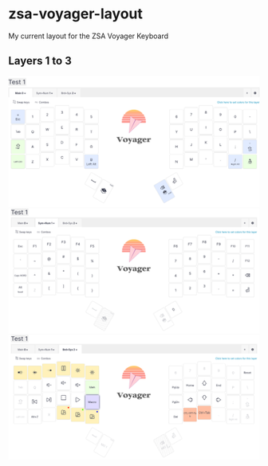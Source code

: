# zsa-voyager-layout
My current layout for the ZSA Voyager Keyboard

## Layers 1 to 3
![Layer 1](layout1.png)
![Layer 2](layout2.png)
![Layer 3](layout3.png)
